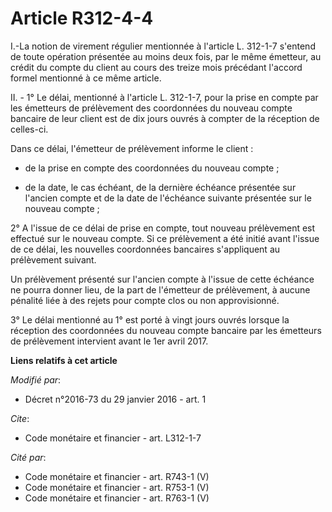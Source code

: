 # Article R312-4-4

I.-La notion de virement régulier mentionnée à l'article L. 312-1-7 s'entend de toute opération présentée au moins deux fois,
par le même émetteur, au crédit du compte du client au cours des treize mois précédant l'accord formel mentionné à ce même
article.  

II. - 1° Le délai, mentionné à l'article L. 312-1-7, pour la prise en compte par les émetteurs de prélèvement des coordonnées
du nouveau compte bancaire de leur client est de dix jours ouvrés à compter de la réception de celles-ci. 

Dans ce délai, l'émetteur de prélèvement informe le client :

- de la prise en compte des coordonnées du nouveau compte ;

- de la date, le cas échéant, de la dernière échéance présentée sur l'ancien compte et de la date de l'échéance suivante
présentée sur le nouveau compte ; 

2° A l'issue de ce délai de prise en compte, tout nouveau prélèvement est effectué sur le nouveau compte. Si ce prélèvement a
été initié avant l'issue de ce délai, les nouvelles coordonnées bancaires s'appliquent au prélèvement suivant. 

Un prélèvement présenté sur l'ancien compte à l'issue de cette échéance ne pourra donner lieu, de la part de l'émetteur de
prélèvement, à aucune pénalité liée à des rejets pour compte clos ou non approvisionné. 

3° Le délai mentionné au 1° est porté à vingt jours ouvrés lorsque la réception des coordonnées du nouveau compte bancaire
par les émetteurs de prélèvement intervient avant le 1er avril 2017.

**Liens relatifs à cet article**

_Modifié par_:

  - Décret n°2016-73 du 29 janvier 2016 - art. 1

_Cite_:

  - Code monétaire et financier - art. L312-1-7

_Cité par_:

  - Code monétaire et financier - art. R743-1 (V)
  - Code monétaire et financier - art. R753-1 (V)
  - Code monétaire et financier - art. R763-1 (V)
